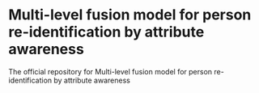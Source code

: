 # Multi-level fusion model for person re-identification by attribute awareness
The official repository for Multi-level fusion model for person re-identification by attribute awareness
